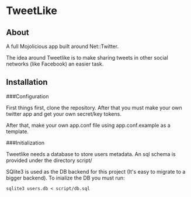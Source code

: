 TweetLike
=========
About
-----
A full Mojolicious app built around Net::Twitter.

The idea around Tweetlike is to make sharing tweets in other social networks (like Facebook) an easier task.

Installation
------------

###Configuration

First things first, clone the repository. After that you must make your own twitter app and get your own secret/key tokens.

After that, make your own app.conf file using app.conf.example as a template.

###Initialization

Tweetlike needs a database to store users metadata. An sql schema is provided under the directory script/

SQlite3 is used as the DB backend for this project (It's easy to migrate to a bigger backend). To inialize the DB you must run:
```
sqlite3 users.db < script/db.sql
```
